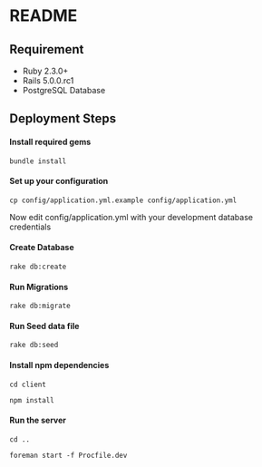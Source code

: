 # README

## Requirement
* Ruby 2.3.0+
* Rails 5.0.0.rc1
* PostgreSQL Database

## Deployment Steps
#### Install required gems
```
bundle install
```
#### Set up your configuration
```
cp config/application.yml.example config/application.yml
```
Now edit config/application.yml with your development database credentials
#### Create Database
```
rake db:create
```
#### Run Migrations
```
rake db:migrate
```
#### Run Seed data file
```
rake db:seed
```
#### Install npm dependencies
```
cd client
```
```
npm install
```

#### Run the server
```
cd ..
```
```
foreman start -f Procfile.dev
```